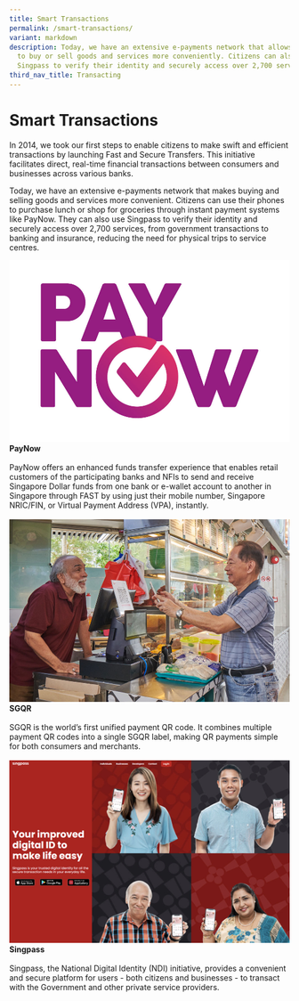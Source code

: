 ```yaml
---
title: Smart Transactions
permalink: /smart-transactions/
variant: markdown
description: Today, we have an extensive e-payments network that allows people
  to buy or sell goods and services more conveniently. Citizens can also utilise
  Singpass to verify their identity and securely access over 2,700 services.
third_nav_title: Transacting
---
```

# Smart Transactions

In 2014, we took our first steps to enable citizens to make swift and efficient transactions by launching Fast and Secure Transfers. This initiative facilitates direct, real-time financial transactions between consumers and businesses across various banks.

Today, we have an extensive e-payments network that makes buying and selling goods and services more convenient. Citizens can use their phones to purchase lunch or shop for groceries through instant payment systems like PayNow. They can also use Singpass to verify their identity and securely access over 2,700 services, from government transactions to banking and insurance, reducing the need for physical trips to service centres.

<div class="row">

<div class="col">
<a href="/initiatives/paynow/"><img src="/images/initiatives/overview-pages/paynow.jpg" alt="PayNow"></a><br>
    <div class="header"><b>PayNow</b></div><br>
    <div class="para">PayNow offers an enhanced funds transfer experience that enables retail customers of the participating banks and NFIs to send and receive Singapore Dollar funds from one bank or e-wallet account to another in Singapore through FAST by using just their mobile number, Singapore NRIC/FIN, or Virtual Payment Address (VPA), instantly.
</div>
	<br></div>
	
<div class="col"> 
<a href="/initiatives/sgqr"><img src="/images/initiatives/overview-pages/sgqr.jpg" alt="SGQR"></a><br>
	<div class="header"><b>SGQR</b></div><br>
	<div class="para">SGQR is the world’s first unified payment QR code. It combines multiple payment QR codes into a single SGQR label, making QR payments simple for both consumers and merchants.
</div>
<br>
</div>	
	
<div class="col"> 
<a href="/initiatives/singpass"><img src="/images/initiatives/singpass-website.jpeg" alt="National Digital Identity"></a><br>
	<div class="header"><b>Singpass</b></div><br>
	<div class="para">Singpass, the National Digital Identity (NDI) initiative, provides a convenient and secure platform for users - both citizens and businesses - to transact with the Government and other private service providers.
</div>
<br>
</div>	
	
	
</div>